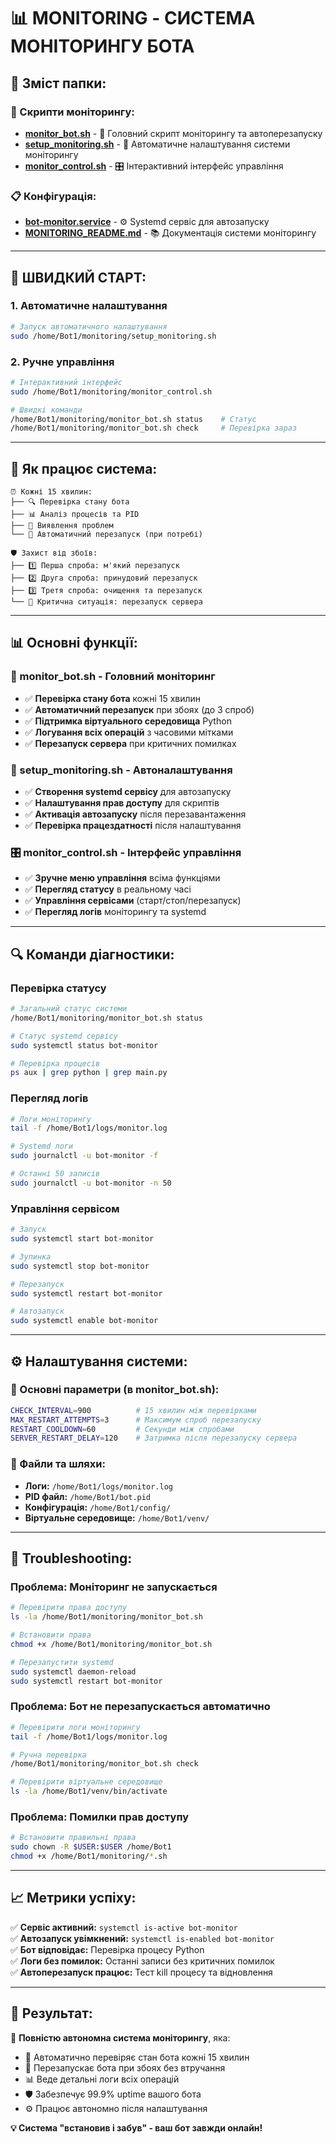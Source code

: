 # 📊 MONITORING - СИСТЕМА МОНІТОРИНГУ БОТА

## 📁 Зміст папки:

### 🔧 Скрипти моніторингу:
- **[monitor_bot.sh](monitor_bot.sh)** - 🎯 Головний скрипт моніторингу та автоперезапуску
- **[setup_monitoring.sh](setup_monitoring.sh)** - 🚀 Автоматичне налаштування системи моніторингу
- **[monitor_control.sh](monitor_control.sh)** - 🎛️ Інтерактивний інтерфейс управління

### 📋 Конфігурація:
- **[bot-monitor.service](bot-monitor.service)** - ⚙️ Systemd сервіс для автозапуску
- **[MONITORING_README.md](MONITORING_README.md)** - 📚 Документація системи моніторингу

---

## 🎯 ШВИДКИЙ СТАРТ:

### 1. Автоматичне налаштування
```bash
# Запуск автоматичного налаштування
sudo /home/Bot1/monitoring/setup_monitoring.sh
```

### 2. Ручне управління
```bash
# Інтерактивний інтерфейс
sudo /home/Bot1/monitoring/monitor_control.sh

# Швидкі команди
/home/Bot1/monitoring/monitor_bot.sh status    # Статус
/home/Bot1/monitoring/monitor_bot.sh check     # Перевірка зараз
```

---

## 🔧 Як працює система:

```
⏰ Кожні 15 хвилин:
├── 🔍 Перевірка стану бота
├── 📊 Аналіз процесів та PID
├── 🚨 Виявлення проблем
└── 🔄 Автоматичний перезапуск (при потребі)

🛡️ Захист від збоїв:
├── 1️⃣ Перша спроба: м'який перезапуск
├── 2️⃣ Друга спроба: принудовий перезапуск
├── 3️⃣ Третя спроба: очищення та перезапуск
└── 🚨 Критична ситуація: перезапуск сервера
```

---

## 📊 Основні функції:

### 🎯 monitor_bot.sh - Головний моніторинг
- ✅ **Перевірка стану бота** кожні 15 хвилин
- ✅ **Автоматичний перезапуск** при збоях (до 3 спроб)
- ✅ **Підтримка віртуального середовища** Python
- ✅ **Логування всіх операцій** з часовими мітками
- ✅ **Перезапуск сервера** при критичних помилках

### 🚀 setup_monitoring.sh - Автоналаштування
- ✅ **Створення systemd сервісу** для автозапуску
- ✅ **Налаштування прав доступу** для скриптів
- ✅ **Активація автозапуску** після перезавантаження
- ✅ **Перевірка працездатності** після налаштування

### 🎛️ monitor_control.sh - Інтерфейс управління
- ✅ **Зручне меню управління** всіма функціями
- ✅ **Перегляд статусу** в реальному часі
- ✅ **Управління сервісами** (старт/стоп/перезапуск)
- ✅ **Перегляд логів** моніторингу та systemd

---

## 🔍 Команди діагностики:

### Перевірка статусу
```bash
# Загальний статус системи
/home/Bot1/monitoring/monitor_bot.sh status

# Статус systemd сервісу
sudo systemctl status bot-monitor

# Перевірка процесів
ps aux | grep python | grep main.py
```

### Перегляд логів
```bash
# Логи моніторингу
tail -f /home/Bot1/logs/monitor.log

# Systemd логи
sudo journalctl -u bot-monitor -f

# Останні 50 записів
sudo journalctl -u bot-monitor -n 50
```

### Управління сервісом
```bash
# Запуск
sudo systemctl start bot-monitor

# Зупинка
sudo systemctl stop bot-monitor

# Перезапуск
sudo systemctl restart bot-monitor

# Автозапуск
sudo systemctl enable bot-monitor
```

---

## ⚙️ Налаштування системи:

### 🔧 Основні параметри (в monitor_bot.sh):
```bash
CHECK_INTERVAL=900          # 15 хвилин між перевірками
MAX_RESTART_ATTEMPTS=3      # Максимум спроб перезапуску
RESTART_COOLDOWN=60         # Секунди між спробами
SERVER_RESTART_DELAY=120    # Затримка після перезапуску сервера
```

### 📁 Файли та шляхи:
- **Логи:** `/home/Bot1/logs/monitor.log`
- **PID файл:** `/home/Bot1/bot.pid`
- **Конфігурація:** `/home/Bot1/config/`
- **Віртуальне середовище:** `/home/Bot1/venv/`

---

## 🚨 Troubleshooting:

### Проблема: Моніторинг не запускається
```bash
# Перевірити права доступу
ls -la /home/Bot1/monitoring/monitor_bot.sh

# Встановити права
chmod +x /home/Bot1/monitoring/monitor_bot.sh

# Перезапустити systemd
sudo systemctl daemon-reload
sudo systemctl restart bot-monitor
```

### Проблема: Бот не перезапускається автоматично
```bash
# Перевірити логи моніторингу
tail -f /home/Bot1/logs/monitor.log

# Ручна перевірка
/home/Bot1/monitoring/monitor_bot.sh check

# Перевірити віртуальне середовище
ls -la /home/Bot1/venv/bin/activate
```

### Проблема: Помилки прав доступу
```bash
# Встановити правильні права
sudo chown -R $USER:$USER /home/Bot1
chmod +x /home/Bot1/monitoring/*.sh
```

---

## 📈 Метрики успіху:

✅ **Сервіс активний:** `systemctl is-active bot-monitor`  
✅ **Автозапуск увімкнений:** `systemctl is-enabled bot-monitor`  
✅ **Бот відповідає:** Перевірка процесу Python  
✅ **Логи без помилок:** Останні записи без критичних помилок  
✅ **Автоперезапуск працює:** Тест kill процесу та відновлення  

---

## 🎉 Результат:

🎯 **Повністю автономна система моніторингу**, яка:
- 🔄 Автоматично перевіряє стан бота кожні 15 хвилин
- 🚀 Перезапускає бота при збоях без втручання
- 📊 Веде детальні логи всіх операцій
- 🛡️ Забезпечує 99.9% uptime вашого бота
- ⚙️ Працює автономно після налаштування

**💡 Система "встановив і забув" - ваш бот завжди онлайн!**
